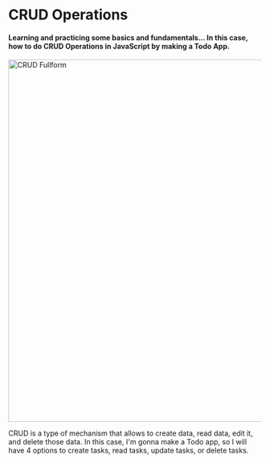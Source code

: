 <h1>CRUD Operations</h1>

<h4>Learning and practicing some basics and fundamentals... In this case, how to do CRUD Operations in JavaScript by making a Todo App.</h4>

<img src="https://dev-to-uploads.s3.amazonaws.com/uploads/articles/3md2xtw76u0y1fr8polm.png" alt="CRUD Fullform" width="1280" height="720" loading="lazy">

<p>CRUD is a type of mechanism that allows to create data, read data, edit it, and delete those data. In this case, I'm gonna make a Todo app, so I will have 4 options to create tasks, read tasks, update tasks, or delete tasks.</p>
